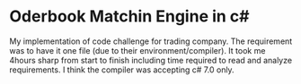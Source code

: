 # Oderbook Matchin Engine in c#
My implementation of code challenge for trading company.
The requirement was to have it one file (due to their environment/compiler).
It took me 4hours sharp from start to finish including time required to read and analyze requirements.
I think the compiler was accepting  c# 7.0 only. 
